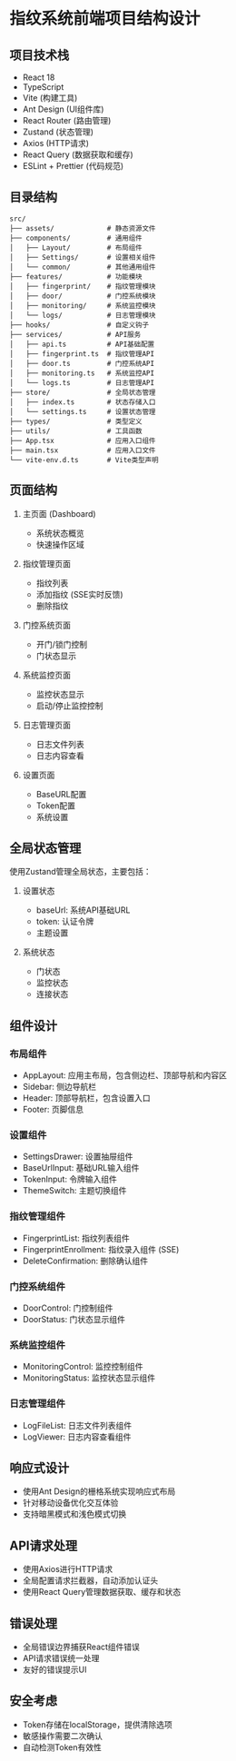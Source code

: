 # 指纹系统前端项目结构设计

## 项目技术栈
- React 18
- TypeScript
- Vite (构建工具)
- Ant Design (UI组件库)
- React Router (路由管理)
- Zustand (状态管理)
- Axios (HTTP请求)
- React Query (数据获取和缓存)
- ESLint + Prettier (代码规范)

## 目录结构
```
src/
├── assets/             # 静态资源文件
├── components/         # 通用组件
│   ├── Layout/         # 布局组件
│   ├── Settings/       # 设置相关组件
│   └── common/         # 其他通用组件
├── features/           # 功能模块
│   ├── fingerprint/    # 指纹管理模块
│   ├── door/           # 门控系统模块
│   ├── monitoring/     # 系统监控模块
│   └── logs/           # 日志管理模块
├── hooks/              # 自定义钩子
├── services/           # API服务
│   ├── api.ts          # API基础配置
│   ├── fingerprint.ts  # 指纹管理API
│   ├── door.ts         # 门控系统API
│   ├── monitoring.ts   # 系统监控API
│   └── logs.ts         # 日志管理API
├── store/              # 全局状态管理
│   ├── index.ts        # 状态存储入口
│   └── settings.ts     # 设置状态管理
├── types/              # 类型定义
├── utils/              # 工具函数
├── App.tsx             # 应用入口组件
├── main.tsx            # 应用入口文件
└── vite-env.d.ts       # Vite类型声明
```

## 页面结构
1. 主页面 (Dashboard)
   - 系统状态概览
   - 快速操作区域

2. 指纹管理页面
   - 指纹列表
   - 添加指纹 (SSE实时反馈)
   - 删除指纹

3. 门控系统页面
   - 开门/锁门控制
   - 门状态显示

4. 系统监控页面
   - 监控状态显示
   - 启动/停止监控控制

5. 日志管理页面
   - 日志文件列表
   - 日志内容查看

6. 设置页面
   - BaseURL配置
   - Token配置
   - 系统设置

## 全局状态管理
使用Zustand管理全局状态，主要包括：

1. 设置状态
   - baseUrl: 系统API基础URL
   - token: 认证令牌
   - 主题设置

2. 系统状态
   - 门状态
   - 监控状态
   - 连接状态

## 组件设计

### 布局组件
- AppLayout: 应用主布局，包含侧边栏、顶部导航和内容区
- Sidebar: 侧边导航栏
- Header: 顶部导航栏，包含设置入口
- Footer: 页脚信息

### 设置组件
- SettingsDrawer: 设置抽屉组件
- BaseUrlInput: 基础URL输入组件
- TokenInput: 令牌输入组件
- ThemeSwitch: 主题切换组件

### 指纹管理组件
- FingerprintList: 指纹列表组件
- FingerprintEnrollment: 指纹录入组件 (SSE)
- DeleteConfirmation: 删除确认组件

### 门控系统组件
- DoorControl: 门控制组件
- DoorStatus: 门状态显示组件

### 系统监控组件
- MonitoringControl: 监控控制组件
- MonitoringStatus: 监控状态显示组件

### 日志管理组件
- LogFileList: 日志文件列表组件
- LogViewer: 日志内容查看组件

## 响应式设计
- 使用Ant Design的栅格系统实现响应式布局
- 针对移动设备优化交互体验
- 支持暗黑模式和浅色模式切换

## API请求处理
- 使用Axios进行HTTP请求
- 全局配置请求拦截器，自动添加认证头
- 使用React Query管理数据获取、缓存和状态

## 错误处理
- 全局错误边界捕获React组件错误
- API请求错误统一处理
- 友好的错误提示UI

## 安全考虑
- Token存储在localStorage，提供清除选项
- 敏感操作需要二次确认
- 自动检测Token有效性
